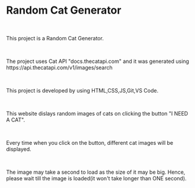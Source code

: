 <h1> Random Cat Generator </h1>
<br>
<p>This project is a Random Cat Generator.</p>
<br>
<p>The project uses Cat API "docs.thecatapi.com" and it was generated using  https://api.thecatapi.com/v1/images/search</p>
<br>
<p>This project is developed by using HTML,CSS,JS,Git,VS Code.</p>
<br>
<p>This website dislays random images of cats on clicking the button "I NEED A CAT".</p>
<br>
<p>Every time when you click on the button, different cat images will be displayed.</p>
<br>
<p>The image may take a second to load as the size of it may be big. Hence, please wait till the image is loaded(it won't take longer than ONE second). </p>
